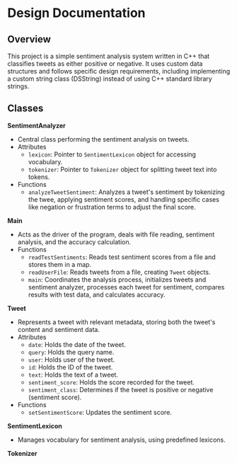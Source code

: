 # Design Documentation
## Overview
This project is a simple sentiment analysis system written in C++ that classifies tweets as either positive or negative. It uses custom data structures and follows specific design requirements, including implementing a custom string class (DSString) instead of using C++ standard library strings.

## Classes
**SentimentAnalyzer**
- Central class performing the sentiment analysis on tweets.
- Attributes
  - `lexicon`: Pointer to `SentimentLexicon` object for accessing vocabulary.
  - `tokenizer`: Pointer to `Tokenizer` object for splitting tweet text into tokens.
- Functions
  - `analyzeTweetSentiment`: Analyzes a tweet's sentiment by tokenizing the twee, applying sentiment scores, and handling specific cases like negation or frustration terms to adjust the final score.

**Main**
- Acts as the driver of the program, deals with file reading, sentiment analysis, and the accuracy calculation.
- Functions
  - `readTestSentiments`: Reads test sentiment scores from a file and stores them in a map.
  - `readUserFile`: Reads tweets from a file, creating `Tweet` objects.
  - `main`: Coordinates the analysis process, initializes tweets and sentiment analyzer, processes each tweet for sentiment, compares results with test data, and calculates accuracy.

**Tweet**
- Represents a tweet with relevant metadata, storing both the tweet's content and sentiment data.
- Attributes
  - `date`: Holds the date of the tweet.
  - `query`: Holds the query name.
  - `user`: Holds user of the tweet.
  - `id`: Holds the ID of the tweet.
  - `text`: Holds the text of a tweet.
  - `sentiment_score`: Holds the score recorded for the tweet.
  - `sentiment_class`: Determines if the tweet is positive or negative (sentiment score).
- Functions
  - `setSentimentScore`: Updates the sentiment score.

**SentimentLexicon**
- Manages vocabulary for sentiment analysis, using predefined lexicons.

**Tokenizer**

